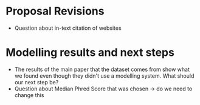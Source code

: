 # Proposal Revisions
- Question about in-text citation of websites
# Modelling results and next steps
- The results of the main paper that the dataset comes from show what we found even though they didn't use a modelling system. What should our next step be?
-  Question about Median Phred Score that was chosen -> do we need to change this
